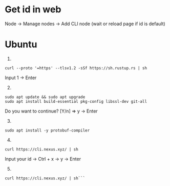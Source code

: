 # Get id in web
Node -> Manage nodes -> Add CLI node (wait or reload page if id is default)


# Ubuntu

1.
```
curl --proto '=https' --tlsv1.2 -sSf https://sh.rustup.rs | sh
```
Input 1 -> Enter

2.
```
sudo apt update && sudo apt upgrade
sudo apt install build-essential pkg-config libssl-dev git-all
```
Do you want to continue? [Y/n]  => y -> Enter

3.
```
sudo apt install -y protobuf-compiler
```

4.
```
curl https://cli.nexus.xyz/ | sh
```

Input your id -> Ctrl + x -> y -> Enter

5.

```
curl https://cli.nexus.xyz/ | sh```

